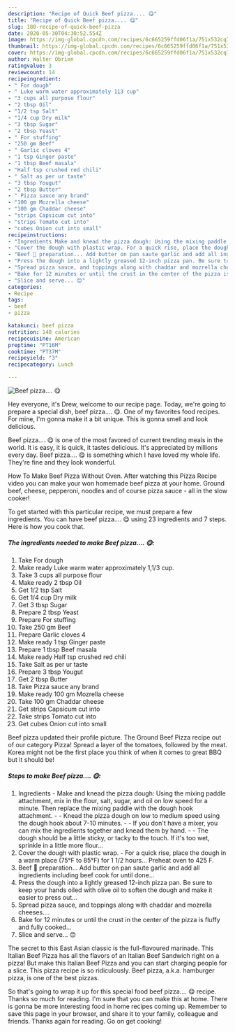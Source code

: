 ```yaml
---
description: "Recipe of Quick Beef pizza.... 😋"
title: "Recipe of Quick Beef pizza.... 😋"
slug: 180-recipe-of-quick-beef-pizza
date: 2020-05-30T04:30:52.554Z
image: https://img-global.cpcdn.com/recipes/6c665259ffd06f1a/751x532cq70/beef-pizza-😋-recipe-main-photo.jpg
thumbnail: https://img-global.cpcdn.com/recipes/6c665259ffd06f1a/751x532cq70/beef-pizza-😋-recipe-main-photo.jpg
cover: https://img-global.cpcdn.com/recipes/6c665259ffd06f1a/751x532cq70/beef-pizza-😋-recipe-main-photo.jpg
author: Walter Obrien
ratingvalue: 3
reviewcount: 14
recipeingredient:
- " For dough"
- " Luke warm water approximately 113 cup"
- "3 cups all purpose flour"
- "2 tbsp Oil"
- "1/2 tsp Salt"
- "1/4 cup Dry milk"
- "3 tbsp Sugar"
- "2 tbsp Yeast"
- " For stuffing"
- "250 gm Beef"
- " Garlic cloves 4"
- "1 tsp Ginger paste"
- "1 tbsp Beef masala"
- "Half tsp crushed red chili"
- " Salt as per ur taste"
- "3 tbsp Yougut"
- "2 tbsp Butter"
- " Pizza sauce any brand"
- "100 gm Mozrella cheese"
- "100 gm Chaddar cheese"
- "strips Capsicum cut into"
- "strips Tomato cut into"
- "cubes Onion cut into small"
recipeinstructions:
- "Ingredients Make and knead the pizza dough: Using the mixing paddle attachment, mix in the flour, salt, sugar, and oil on low speed for a minute. Then replace the mixing paddle with the dough hook attachment.  Knead the pizza dough on low to medium speed using the dough hook about 7-10 minutes.  If you don&#39;t have a mixer, you can mix the ingredients together and knead them by hand.  The dough should be a little sticky, or tacky to the touch. If it&#39;s too wet, sprinkle in a little more flour..."
- "Cover the dough with plastic wrap. For a quick rise, place the dough in a warm place (75°F to 85°F) for 1 1/2 hours... Preheat oven to 425 F."
- "Beef 🥩 preparation... Add butter on pan saute garlic and add all ingredients including beef cook for until done..."
- "Press the dough into a lightly greased 12-inch pizza pan. Be sure to keep your hands oiled with olive oil to soften the dough and make it easier to press out..."
- "Spread pizza sauce, and toppings along with chaddar and mozrella cheeses...."
- "Bake for 12 minutes or until the crust in the center of the pizza is fluffy and fully cooked..."
- "Slice and serve... 😊"
categories:
- Recipe
tags:
- beef
- pizza

katakunci: beef pizza 
nutrition: 148 calories
recipecuisine: American
preptime: "PT16M"
cooktime: "PT37M"
recipeyield: "3"
recipecategory: Lunch

---
```



![Beef pizza.... 😋](https://img-global.cpcdn.com/recipes/6c665259ffd06f1a/751x532cq70/beef-pizza-😋-recipe-main-photo.jpg)

Hey everyone, it's Drew, welcome to our recipe page. Today, we're going to prepare a special dish, beef pizza.... 😋. One of my favorites food recipes. For mine, I'm gonna make it a bit unique. This is gonna smell and look delicious.

Beef pizza.... 😋 is one of the most favored of current trending meals in the world. It is easy, it is quick, it tastes delicious. It's appreciated by millions every day. Beef pizza.... 😋 is something which I have loved my whole life. They're fine and they look wonderful.

How To Make Beef Pizza Without Oven. After watching this Pizza Recipe video you can make your won homemade beef pizza at your home. Ground beef, cheese, pepperoni, noodles and of course pizza sauce - all in the slow cooker!


To get started with this particular recipe, we must prepare a few ingredients. You can have beef pizza.... 😋 using 23 ingredients and 7 steps. Here is how you cook that.

<!--inarticleads1-->

##### The ingredients needed to make Beef pizza.... 😋:

1. Take  For dough
1. Make ready  Luke warm water approximately 1,1/3 cup.
1. Take 3 cups all purpose flour
1. Make ready 2 tbsp Oil
1. Get 1/2 tsp Salt
1. Get 1/4 cup Dry milk
1. Get 3 tbsp Sugar
1. Prepare 2 tbsp Yeast
1. Prepare  For stuffing
1. Take 250 gm Beef
1. Prepare  Garlic cloves 4
1. Make ready 1 tsp Ginger paste
1. Prepare 1 tbsp Beef masala
1. Make ready Half tsp crushed red chili
1. Take  Salt as per ur taste
1. Prepare 3 tbsp Yougut
1. Get 2 tbsp Butter
1. Take  Pizza sauce any brand
1. Make ready 100 gm Mozrella cheese
1. Take 100 gm Chaddar cheese
1. Get strips Capsicum cut into
1. Take strips Tomato cut into
1. Get cubes Onion cut into small


Beef pizza updated their profile picture. The Ground Beef Pizza recipe out of our category Pizza! Spread a layer of the tomatoes, followed by the meat. Korea might not be the first place you think of when it comes to great BBQ but it should be! 

<!--inarticleads2-->

##### Steps to make Beef pizza.... 😋:

1. Ingredients - Make and knead the pizza dough: Using the mixing paddle attachment, mix in the flour, salt, sugar, and oil on low speed for a minute. Then replace the mixing paddle with the dough hook attachment. -  - Knead the pizza dough on low to medium speed using the dough hook about 7-10 minutes. -  - If you don&#39;t have a mixer, you can mix the ingredients together and knead them by hand. -  - The dough should be a little sticky, or tacky to the touch. If it&#39;s too wet, sprinkle in a little more flour...
1. Cover the dough with plastic wrap. - For a quick rise, place the dough in a warm place (75°F to 85°F) for 1 1/2 hours... Preheat oven to 425 F.
1. Beef 🥩 preparation... Add butter on pan saute garlic and add all ingredients including beef cook for until done...
1. Press the dough into a lightly greased 12-inch pizza pan. Be sure to keep your hands oiled with olive oil to soften the dough and make it easier to press out...
1. Spread pizza sauce, and toppings along with chaddar and mozrella cheeses....
1. Bake for 12 minutes or until the crust in the center of the pizza is fluffy and fully cooked...
1. Slice and serve... 😊


The secret to this East Asian classic is the full-flavoured marinade. This Italian Beef Pizza has all the flavors of an Italian Beef Sandwich right on a pizza! But make this Italian Beef Pizza and you can start charging people for a slice. This pizza recipe is so ridiculously. Beef pizza, a.k.a. hamburger pizza, is one of the best pizzas. 

So that's going to wrap it up for this special food beef pizza.... 😋 recipe. Thanks so much for reading. I'm sure that you can make this at home. There is gonna be more interesting food in home recipes coming up. Remember to save this page in your browser, and share it to your family, colleague and friends. Thanks again for reading. Go on get cooking!
